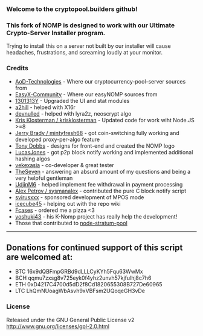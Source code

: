 ### Welcome to the cryptopool.builders github! 
### This fork of NOMP is designed to work with our Ultimate Crypto-Server Installer program. 
Trying to install this on a server not built by our installer will cause headaches, frustrations, and screaming loudly at your monitor. 

### Credits
* [AoD-Technologies](//github.com/AoD-Technologies/cryptocurrency-pool-server) - Where our cryptocurrency-pool-server sources from
* [EasyX-Community](//github.com/EasyX-Community/easyNOMP) - Where our easyNOMP sources from
* [1301313Y](//github.com/1301313Y) - Upgraded the UI and stat modules
* [a2hill](//github.com/a2hill) - helped with X16r
* [devnulled](//github.com/devnull-ed) - helped with lyra2z, neoscrypt algo
* [Kris Klosterman / krisklosterman](https://github.com/krisklosterman) - Updated code for work wiht Node.JS >=8
* [Jerry Brady / mintyfresh68](https://github.com/bluecircle) - got coin-switching fully working and developed proxy-per-algo feature
* [Tony Dobbs](http://anthonydobbs.com) - designs for front-end and created the NOMP logo
* [LucasJones](//github.com/LucasJones) - got p2p block notify working and implemented additional hashing algos
* [vekexasia](//github.com/vekexasia) - co-developer & great tester
* [TheSeven](//github.com/TheSeven) - answering an absurd amount of my questions and being a very helpful gentleman
* [UdjinM6](//github.com/UdjinM6) - helped implement fee withdrawal in payment processing
* [Alex Petrov / sysmanalex](https://github.com/sysmanalex) - contributed the pure C block notify script
* [svirusxxx](//github.com/svirusxxx) - sponsored development of MPOS mode
* [icecube45](//github.com/icecube45) - helping out with the repo wiki
* [Fcases](//github.com/Fcases) - ordered me a pizza <3
* [yoshuki43](//github.com/yoshuki43) - his K-Nomp project has really help the development!
* Those that contributed to [node-stratum-pool](//github.com/zone117x/node-stratum-pool#credits)

-------

## Donations for continued support of this script are welcomed at:
* BTC 16x9dQBFmpGRBd9dLLLCyKYh5Fqu63WwMx
* BCH qqmu7zxsg8v725eyk0f4yhz2unvh57kjfulhj8c7h6
* ETH 0xD4217C4700d5dD2f8Cd1820655308B727De60965
* LTC LhQmNUoagWbAsvh9xVBFsm2UQoqeGH3vDe


### License
Released under the GNU General Public License v2
http://www.gnu.org/licenses/gpl-2.0.html
